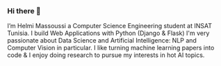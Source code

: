 ### Hi there 👋
I’m Helmi Massoussi a Computer Science Engineering student at INSAT Tunisia.
I build Web Applications with Python (Django & Flask)
I'm very passionate about Data Science and Artificial Intelligence: NLP and Computer Vision in particular.
I like turning machine learning papers into code & I enjoy doing research to pursue my interests in hot AI topics.
<!--
**h3lmii/h3lmii** is a ✨ _special_ ✨ repository because its `README.md` (this file) appears on your GitHub profile.
![<Badge Name>](https://img.shields.io/badge/<Badge Text>-<Background Color>?style=for-the-badge&logo=<Icon Name>&logoColor=<Logo Color>)

Here are some ideas to get you started:

- 🔭 I’m currently working on ...
- 🌱 I’m currently learning ...
- 👯 I’m looking to collaborate on ...
- 🤔 I’m looking for help with ...
- 💬 Ask me about ...
- 📫 How to reach me: ...
- 😄 Pronouns: ...
- ⚡ Fun fact: ...
-->
